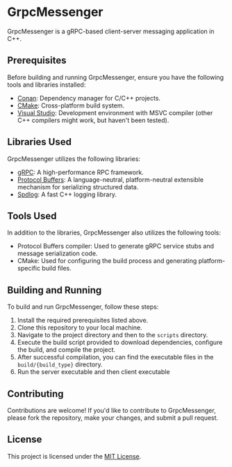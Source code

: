 # GrpcMessenger

GrpcMessenger is a gRPC-based client-server messaging application in C++.

## Prerequisites
Before building and running GrpcMessenger, ensure you have the following tools and libraries installed:

- [Conan](https://conan.io/): Dependency manager for C/C++ projects.
- [CMake](https://cmake.org/): Cross-platform build system.
- [Visual Studio](https://visualstudio.microsoft.com/): Development environment with MSVC compiler (other C++ compilers might work, but haven't been tested).

## Libraries Used
GrpcMessenger utilizes the following libraries:

- [gRPC](https://grpc.io/): A high-performance RPC framework.
- [Protocol Buffers](https://developers.google.com/protocol-buffers): A language-neutral, platform-neutral extensible mechanism for serializing structured data.
- [Spdlog](https://github.com/gabime/spdlog): A fast C++ logging library.

## Tools Used
In addition to the libraries, GrpcMessenger also utilizes the following tools:

- Protocol Buffers compiler: Used to generate gRPC service stubs and message serialization code.
- CMake: Used for configuring the build process and generating platform-specific build files.

## Building and Running
To build and run GrpcMessenger, follow these steps:

1. Install the required prerequisites listed above.
2. Clone this repository to your local machine.
3. Navigate to the project directory and then to the `scripts` directory.
4. Execute the build script provided to download dependencies, configure the build, and compile the project.
5. After successful compilation, you can find the executable files in the `build/{build_type}` directory.
6. Run the server executable and then client executable

## Contributing
Contributions are welcome! If you'd like to contribute to GrpcMessenger, please fork the repository, make your changes, and submit a pull request.

## License
This project is licensed under the [MIT License](LICENSE).
